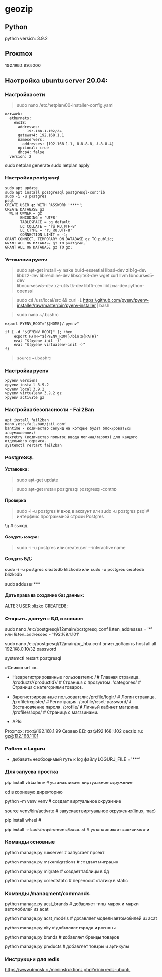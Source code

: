 # geozip

## Python
python version: 3.9.2


## Proxmox
192.168.1.99:8006

## Настройка ubuntu server 20.04:
### Настройка сети

>sudo nano /etc/netplan/00-installer-config.yaml

```
network:
  ethernets:
    ens18:
      addresses:
        - 192.168.1.102/24
      gateway4: 192.168.1.1
      nameservers:
        addresses: [192.168.1.1, 8.8.8.8, 8.8.8.4]
      optional: true
      dhcp4: false
  version: 2
```

sudo netplan generate
sudo netplan apply

### Настройка postgresql

```
sudo apt update
sudo apt install postgresql postgresql-contrib
sudo -i -u postgres
psql
CREATE USER gz WITH PASSWORD '****';
CREATE DATABASE gz
  WITH OWNER = gz
       ENCODING = 'UTF8'
       TABLESPACE = pg_default
       LC_COLLATE = 'ru_RU.UTF-8'
       LC_CTYPE = 'ru_RU.UTF-8'
       CONNECTION LIMIT = -1;
GRANT CONNECT, TEMPORARY ON DATABASE gz TO public;
GRANT ALL ON DATABASE gz TO postgres;
GRANT ALL ON DATABASE gz TO gz;
```




### Установка pyenv

>sudo apt-get install -y make build-essential libssl-dev zlib1g-dev \
>libbz2-dev libreadline-dev libsqlite3-dev wget curl llvm libncurses5-dev \
>libncursesw5-dev xz-utils tk-dev libffi-dev liblzma-dev python-openssl


>sudo cd /usr/local/src && curl -L https://github.com/pyenv/pyenv-installer/raw/master/bin/pyenv-installer | bash

>sudo nano ~/.bashrc
```
export PYENV_ROOT="${HOME}/.pyenv"

if [ -d "${PYENV_ROOT}" ]; then
    export PATH="${PYENV_ROOT}/bin:${PATH}"
    eval "$(pyenv init -)"
    eval "$(pyenv virtualenv-init -)"
fi
```
>source ~/.bashrc


### Настройка pyenv
```
>pyenv versions
>pyenv install 3.9.2
>pyenv local 3.9.2
>pyenv virtualenv 3.9.2 gz 
>pyenv activate gz
```

### Настройка безопасности - Fail2Ban
```
apt install fail2ban
nano /etc/fail2ban/jail.conf
bantime - количество секунд на которые будет блокироваться злоумышленник) 
maxretry (количество попыток ввода логина/пароля) для каждого отдельного сервиса.
systemctl restart fail2ban
```
### PostgreSQL
#### Установка:
>sudo apt-get update

>sudo apt-get install postgresql postgresql-contrib

#### Проверка
>sudo -i -u postgres             # вход в аккаунт
или
>sudo -u postgres psql           # интерфейс программной строки Postgres

\q                              # выход

#### Создать юзера:
>sudo -i -u postgres
или
>createuser --interactive
name


#### Создать БД:
sudo -i -u postgres
createdb blizkodb
или
sudo -u postgres createdb blizkodb

sudo adduser ***

#### Дать права на создание баз данных:
ALTER USER blizko CREATEDB;

### Открыть доступ к БД с внешки
sudo nano /etc/postgresql/12/main/postgresql.conf 
listen_addresses = '*' или  listen_addresses = '192.168.1.101'

sudo nano /etc/postgresql/12/main/pg_hba.conf 
внизу добавить
host     all     all     192.168.0.10/32     password

systemctl restart postgresql

#Список url-ов.
- Незарегистрированные пользователи:
  /                           # Главная страница.
  /products/{productId}/      # Страница с продуктом.
  /categories/                # Страница с категориями товаров.
  
- Зарегистрированные пользователи:
  /profile/login/             # Логин страница.
  /profile/register/          # Регистрация.
  /profile/reset-password/    # Востановление пароля.
  /profile/                   # Личный кабинет магазина.
  /profile/shops/             # Страница с магазинами.
  
- APIs:

Proxmox: root@192.168.1.99
Сервер БД: gz@192.168.1.102
geozip.ru: gz@192.168.1.101


### Работа с Loguru
- добавить необходимый путь к log файлу
LOGURU_FILE = '***'

### Для запуска проетка
pip install virtualenv  # устанавливает виртуальное окружение

cd в корневую директорию

python -m venv venv  # создает виртуальное окружение

source venv/bin/activate  # запускает виртуальное окружение(linux, mac)

pip install wheel #

pip install -r back/requirements/base.txt  # устанавливает зависимости

### Команды основные
python manage.py runserver  # запускает проект

python manage.py makemigrations  # создает миграции

python manage.py migrate  # создает таблицы в бд

python manage.py collectstatic  # переносит статику в static
### Команды /managment/commands
python manage.py acat_brands  # добавляет типы марок и марки автомобилей из acat

python manage.py acat_models  # добавляет модели автомобилей из acat

python manage.py city  # добавляет города и регионы

python manage.py brands  # добавляет бренды товаров

python manage.py products  # добавляет товары и артикулы


### Инструкции для redis
https://www.dmosk.ru/miniinstruktions.php?mini=redis-ubuntu

